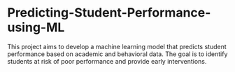 # Predicting-Student-Performance-using-ML
This project aims to develop a machine learning model that predicts student performance based on academic and behavioral data. The goal is to identify students at risk of poor performance and provide early interventions.
